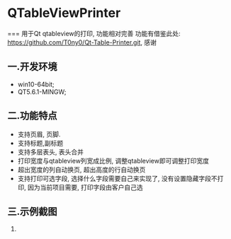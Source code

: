 # QTableViewPrinter
===
用于Qt qtableview的打印, 功能相对完善 功能有借鉴此处: https://github.com/T0ny0/Qt-Table-Printer.git, 感谢

一.开发环境
---
  * win10-64bit;
  * QT5.6.1-MINGW;
  
二.功能特点
---
  * 支持页眉, 页脚.
  * 支持标题,副标题
  * 支持多层表头, 表头合并
  * 打印宽度与qtableview列宽成比例, 调整qtableview即可调整打印宽度
  * 超出宽度的列自动换页, 超出高度的行自动换页
  * 支持打印可选字段, 选择什么字段需要自己来实现了, 没有设置隐藏字段不打印, 因为当前项目需要, 打印字段由客户自己选
  
三.示例截图
---
  1.
